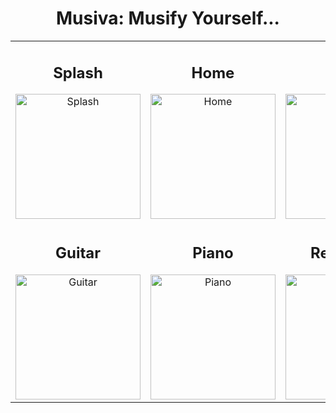 <div align="center">

# Musiva: Musify Yourself...

<table>
  <tr>
    <td align="center">
      <h2>Splash</h2>
      <img src="https://user-images.githubusercontent.com/96041428/173572535-0e95eaf9-c6c9-4aa7-a4bf-a0db86da855e.jpg" alt="Splash" width="200">
    </td>
    <td align="center">
      <h2>Home</h2>
      <img src="https://user-images.githubusercontent.com/96041428/173572556-490fbd18-dadd-4bd2-8409-d5c6d91a7ab2.jpg" alt="Home" width="200">
    </td>
    <td align="center">
      <h2>Lyrics</h2>
      <img src="https://user-images.githubusercontent.com/96041428/173572568-c0f6f487-a364-4e16-a50d-48e4c06eedf7.jpg" alt="Lyrics" width="200">
    </td>
  </tr>
  <tr>
    <td align="center">
      <h2>Guitar</h2>
      <img src="https://user-images.githubusercontent.com/96041428/173572599-54472494-bfd6-43a6-a35a-446cac462814.jpg" alt="Guitar" width="200">
    </td>
    <td align="center">
      <h2>Piano</h2>
      <img src="https://user-images.githubusercontent.com/96041428/173572617-af3288ed-51ca-4f37-80c6-8bd2d4f016ba.jpg" alt="Piano" width="200">
    </td>
    <td align="center">
      <h2>Reference</h2>
      <img src="https://user-images.githubusercontent.com/96041428/173572662-5408e0bf-b16f-4b70-8c89-15e8fa598e9c.jpg" alt="Reference" width="200">
    </td>
  </tr>
</table>

</div>
